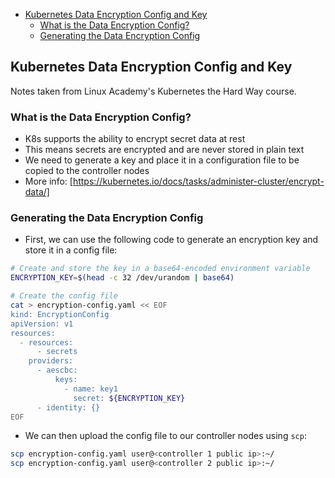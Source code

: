 - [Kubernetes Data Encryption Config and Key](#kubernetes-data-encryption-config-and-key)
  - [What is the Data Encryption Config?](#what-is-the-data-encryption-config)
  - [Generating the Data Encryption Config](#generating-the-data-encryption-config)

## Kubernetes Data Encryption Config and Key
Notes taken from Linux Academy's Kubernetes the Hard Way course.

### What is the Data Encryption Config?
* K8s supports the ability to encrypt secret data at rest
* This means secrets are encrypted and are never stored in plain text
* We need to generate a key and place it in a configuration file to be copied to the controller nodes
* More info: [https://kubernetes.io/docs/tasks/administer-cluster/encrypt-data/]

### Generating the Data Encryption Config
* First, we can use the following code to generate an encryption key and store it in a config file:
```bash
# Create and store the key in a base64-encoded environment variable
ENCRYPTION_KEY=$(head -c 32 /dev/urandom | base64)

# Create the config file
cat > encryption-config.yaml << EOF
kind: EncryptionConfig
apiVersion: v1
resources:
  - resources:
      - secrets
    providers:
      - aescbc:
          keys:
            - name: key1
              secret: ${ENCRYPTION_KEY}
      - identity: {}
EOF
```
* We can then upload the config file to our controller nodes using `scp`:
```bash
scp encryption-config.yaml user@<controller 1 public ip>:~/
scp encryption-config.yaml user@<controller 2 public ip>:~/
```